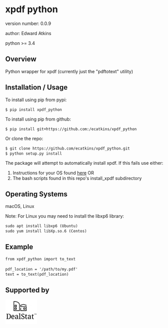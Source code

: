 xpdf python
===============================

version number: 0.0.9

author: Edward Atkins

python >= 3.4

Overview
--------

Python wrapper for xpdf (currently just the "pdftotext" utility)

Installation / Usage
--------------------

To install using pip from pypi:

    $ pip install xpdf_python

To install using pip from github:

    $ pip install git+https://github.com:/ecatkins/xpdf_python

Or clone the repo:

    $ git clone https://github.com/ecatkins/xpdf_python.git
    $ python setup.py install

The package will attempt to automatically install xpdf. If this fails use either:
1. Instructions for your OS found [here](http://www.foolabs.com/xpdf/download.html) OR 
2. The bash scripts found in this repo's install_xpdf subdirectory
    

Operating Systems
------------

macOS, Linux

Note: For Linux you may need to install the libxp6 library:

    sudo apt install libxp6 (Ubuntu)
    sudo yum install libXp.so.6 (Centos)

Example
-------

    from xpdf_python import to_text

    pdf_location = '/path/to/my.pdf'
    text = to_text(pdf_location)

Supported by
------------

<a href = "http://dealstatrei.com"><img src="dealstat-logo.png" width="100"> </a>

   
